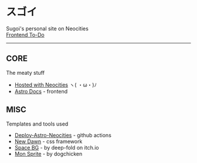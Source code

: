 # スゴイ

Sugoi's personal site on Neocities  
[Frontend To-Do](TO-DO.md)

---

## CORE

The meaty stuff

- [Hosted with Neocities](https://neocities.org/) ヽ( ・ω・)ﾉ
- [Astro Docs](https://docs.astro.build) - frontend

## MISC

Templates and tools used

- [Deploy-Astro-Neocities](https://github.com/professorsugoi/Deploy-Astro-Neocities) - github actions
- [New Dawn](https://github.com/npjg/classic.css) - css framework
- [Space BG](https://deep-fold.itch.io/space-background-generator) - by deep-fold on itch.io
- [Mon Sprite](https://opengameart.org/content/cute-monster-sprite-sheet) - by dogchicken
